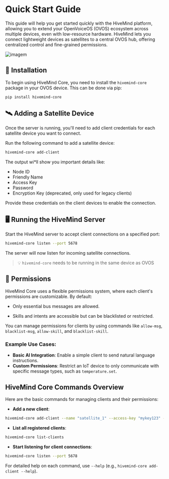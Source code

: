 # Quick Start Guide

This guide will help you get started quickly with the HiveMind platform, allowing you to extend your OpenVoiceOS (OVOS) ecosystem across multiple devices, even with low-resource hardware. HiveMind lets you connect lightweight devices as satellites to a central OVOS hub, offering centralized control and fine-grained permissions.

![imagem](https://github.com/JarbasHiveMind/HiveMind-community-docs/assets/33701864/fb241c4d-ca84-4b47-b917-b398b16f93bd)

## 🚀 Installation

To begin using HiveMind Core, you need to install the `hivemind-core` package in your OVOS device. This can be done via pip:

```bash
pip install hivemind-core
```

## 🛰️ Adding a Satellite Device

Once the server is running, you'll need to add client credentials for each satellite device you want to connect.

Run the following command to add a satellite device:

```bash
hivemind-core add-client
```
   
The output wi*ll show you important details like:

- Node ID
- Friendly Name
- Access Key
- Password
- Encryption Key (deprecated, only used for legacy clients)

Provide these credentials on the client devices to enable the connection.

## 🖥️ Running the HiveMind Server

Start the HiveMind server to accept client connections on a specified port:

```bash
hivemind-core listen --port 5678
```

The server will now listen for incoming satellite connections.

> 💡 `hivemind-core` needs to be running in the same device as OVOS

## 🔑 Permissions

HiveMind Core uses a flexible permissions system, where each client's permissions are customizable. By default:
 
- Only essential bus messages are allowed.

- Skills and intents are accessible but can be blacklisted or restricted.

You can manage permissions for clients by using commands like `allow-msg`, `blacklist-msg`, `allow-skill`, and `blacklist-skill`.

### Example Use Cases:

- **Basic AI Integration**: Enable a simple client to send natural language instructions.
- **Custom Permissions**: Restrict an IoT device to only communicate with specific message types, such as `temperature.set`.

## HiveMind Core Commands Overview

Here are the basic commands for managing clients and their permissions:

- **Add a new client**:  

```bash
hivemind-core add-client --name "satellite_1" --access-key "mykey123" --password "mypass"
```

- **List all registered clients**:  

```bash
hivemind-core list-clients
```

- **Start listening for client connections**:  

```bash
hivemind-core listen --port 5678
```

For detailed help on each command, use `--help` (e.g., `hivemind-core add-client --help`).